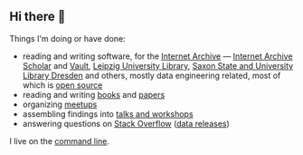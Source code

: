 ## Hi there 👋

Things I'm doing or have done:

* reading and writing software, for the [Internet Archive](https://archive.org) &mdash; [Internet Archive Scholar](https://scholar.archive.org) and [Vault](https://support.archive-it.org/hc/en-us/articles/7581641831956-Vault),
     [Leipzig University Library](https://en.wikipedia.org/wiki/Leipzig_University_Library), [Saxon State and University Library Dresden](https://en.wikipedia.org/wiki/Saxon_State_and_University_Library_Dresden) and others, mostly data engineering related, most of which is [open source](https://github.com/miku)
* reading and writing [books](https://openlibrary.org/authors/OL7497124A/Martin_Czygan) and [papers](https://scholar.google.de/citations?user=7gueY4EAAAAJ)
* organizing [meetups](https://golangleipzig.space)
* assembling findings into [talks and workshops](https://github.com/miku/workshops)
* answering questions on [Stack Overflow](https://stackoverflow.com/users/89391/miku?tab=profile) ([data releases](https://meta.stackexchange.com/a/224922/139491))

I live on the [command line](https://web.stanford.edu/class/cs81n/command.txt).

